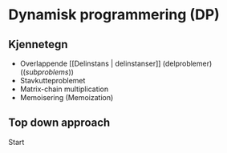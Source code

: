 # Dynamisk programmering (DP)

## Kjennetegn
-	Overlappende [[Delinstans | delinstanser]] (delproblemer) ((*subproblems*))
-	Stavkutteproblemet
-	Matrix-chain multiplication
-	Memoisering (Memoization)


## Top down approach
Start